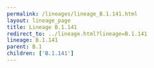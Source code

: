 ```yaml
---
permalink: /lineages/lineage_B.1.141.html
layout: lineage_page
title: Lineage B.1.141
redirect_to: ../lineage.html?lineage=B.1.141
lineage: B.1.141
parent: B.1
children: ['B.1.141']
---
```

